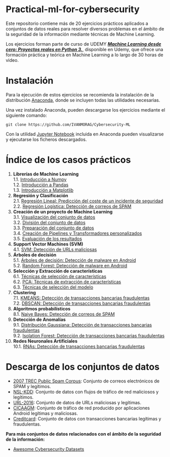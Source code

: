 
# Practical-ml-for-cybersecurity

Este repositorio contiene más de 20 ejercicios prácticos aplicados a conjuntos de datos reales para resolver diversos problemas en el ámbito de la seguridad de la información mediante técnicas de Machine Learning.

Los ejercicios forman parte de  curso de UDEMY [**_Machine Learning desde cero: Proyectos reales en Python 3._**](https://www.udemy.com/course/machine-learning-desde-cero/?referralCode=008FE3DCE6F9C5EDA6DC), disponible en Udemy, que ofrece una formación práctica y teórica en Machine Learning a lo largo de 30 horas de video.



# Instalación

Para la ejecución de estos ejercicios se recomienda la instalación de la distribución [Anaconda](https://www.anaconda.com/distribution/), donde se incluyen todas las utilidades necesarias.

Una vez instalado Anaconda, pueden descargarse los ejercicios mediante el siguiente comando:
```
git clone https://github.com/IVANMORAG/Cybersecurity-ML
```

Con la utilidad [Jupyter Notebook](https://jupyter.org) incluida en Anaconda pueden visualizarse y ejecutarse los ficheros descargados.

  
# Índice de los casos prácticos

1. **Librerías de Machine Learning**  
	1.1. [Introducción a Numpy](1_Introducción%20a%20NumPy.ipynb)  
	1.2. [Introducción a Pandas](2_Introducción%20a%20Pandas.ipynb)   
	1.3. [Introducción a Matplotlib](3_Introducción%20a%20Matplotlib.ipynb)  
2. **Regresión y Clasificación**  
	2.1. [Regresión Lineal: Predicción del coste de un incidente de seguridad](4_Regresión%20Lineal%20-%20Predicción%20del%20coste%20de%20un%20incidente%20de%20seguridad.ipynb)  
	2.2. [Regresión Logística: Detección de correos de SPAM](5_Regresión%20Log%C3%ADstica%20-%20Detección%20de%20SPAM.ipynb)  
3. **Creación de un proyecto de Machine Learning**  
	3.1. [Visualización del conjunto de datos](6_Visualización%20del%20conjunto%20de%20datos.ipynb)  
	3.2. [División del conjunto de datos](7_División%20del%20conjunto%20de%20datos.ipynb)  
	3.3. [Preparación del conjunto de datos](8_Preparación%20del%20conjunto%20de%20datos.ipynb)  
	3.4. [Creación de Pipelines y Transformadores personalizados](9_Creación%20de%20Transformadores%20y%20Pipelines%20personalizados.ipynb)   
	3.5. [Evaluación de los resultados](10_Evaluación%20de%20resultados.ipynb)   
4. **Support Vector Machines (SVM)**  
	4.1. [SVM: Detección de URLs maliciosas](11_Support%20Vector%20Machine%20-%20Detección%20de%20URLs%20maliciosas.ipynb)  
5. **Árboles de decisión**  
	5.1. [Árboles de decisión: Detección de malware en Android](12_Árboles%20de%20decisión%20-%20Detección%20de%20malware%20en%20Android.ipynb)  
	5.2. [Random Forest: Detección de malware en Android](13_Random%20Forests%20-%20Detección%20de%20Malware%20en%20Android.ipynb)  
6. **Selección y Extracción de características**  
	6.1. [Técnicas de selección de características](14_Técnicas%20de%20selección%20de%20caracter%C3%ADsticas.ipynb)  
	6.2. [PCA: Técnicas de extracción de características](15_PCA%20-%20Extracción%20de%20caracter%C3%ADsticas.ipynb)  
	6.3. [Técnicas de selección del modelo](16_Técnicas%20de%20selección%20del%20modelo.ipynb)  
7. **Clustering**  
	7.1. [KMEANS: Detección de transacciones bancarias fraudulentas](17_KMEANS%20-%20Detección%20de%20transacciones%20bancarias%20fraudulentas.ipynb)  
	7.2. [DBSCAN: Detección de transacciones bancarias fraudulentas](18_DBSCAN%20-%20Detección%20de%20transacciones%20bancarias%20fraudulentas.ipynb)  
8. **Algoritmos probabilísticos**  
	8.1. [Naive Bayes: Detección de correos de SPAM](19_Naive%20Bayes%20-%20Detección%20de%20SPAM.ipynb)  
9. **Detección de Anomalías**  
	9.1. [Distribución Gaussiana: Detección de transacciones bancarias fraudulentas](20_Distribución%20Gaussiana%20-%20Detección%20de%20transacciones%20bancarias%20fraudulentas.ipynb)  
	9.2. [Isolation Forest: Detección de transacciones bancarias fraudulentas](21_Isolation%20Forest%20-%20Detección%20de%20transacciones%20bancarias%20fraudulentas.ipynb)   
10. **Redes Neuronales Artificiales**  
	10.1. [RNAs: Detección de transacciones bancarias fraudulentas](22_Redes%20Neuronales%20Artificiales%20-%20Detección%20de%20transacciones%20bancarias%20fraudulentas.ipynb)  


# Descarga de los conjuntos de datos

* [2007 TREC Public Spam Corpus](https://plg.uwaterloo.ca/cgi-bin/cgiwrap/gvcormac/foo07): Conjunto de correos electrónicos de SPAM y legítimos.
* [NSL-KDD](https://iscxdownloads.cs.unb.ca/iscxdownloads/NSL-KDD/#NSL-KDD): Conjunto de datos con flujos de tráfico de red maliciosos y legítimos.
* [URL-2016](https://www.unb.ca/cic/datasets/url-2016.html): Conjunto de datos de URLs maliciosas y legítimas.
* [CICAAGM](https://www.unb.ca/cic/datasets/android-adware.html): Conjunto de tráfico de red producido por aplicaciones Android legítimas y maliciosas.
* [Creditcard](https://www.kaggle.com/mlg-ulb/creditcardfraud#creditcard.csv): Conjunto de datos con transacciones bancarias legítimas y fraudulentas.

**Para más conjuntos de datos relacionados con el ámbito de la seguridad de la información:**
* [Awesome Cybersecurity Datasets](https://github.com/shramos/Awesome-Cybersecurity-Datasets)
